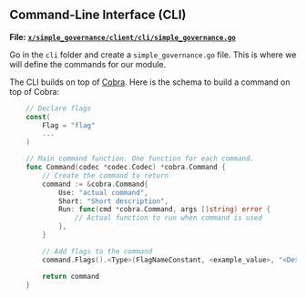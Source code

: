 ## Command-Line Interface (CLI)

**File: [`x/simple_governance/client/cli/simple_governance.go`](https://github.com/cosmos/cosmos-sdk/blob/fedekunze/module_tutorial/examples/simpleGov/x/simple_governance/client/cli/simple_governance.go)**

Go in the `cli` folder and create a `simple_governance.go` file. This is where we will define the commands for our module.

The CLI builds on top of [Cobra](https://github.com/spf13/cobra). Here is the schema to build a command on top of Cobra:

```go
    // Declare flags
    const(
        Flag = "flag"
        ...
    )

    // Main command function. One function for each command.
    func Command(codec *codec.Codec) *cobra.Command {
        // Create the command to return
        command := &cobra.Command{
            Use: "actual command",
            Short: "Short description",
            Run: func(cmd *cobra.Command, args []string) error {
                // Actual function to run when command is used
            },
        }

        // Add flags to the command
        command.Flags().<Type>(FlagNameConstant, <example_value>, "<Description>")

        return command
    }
```

